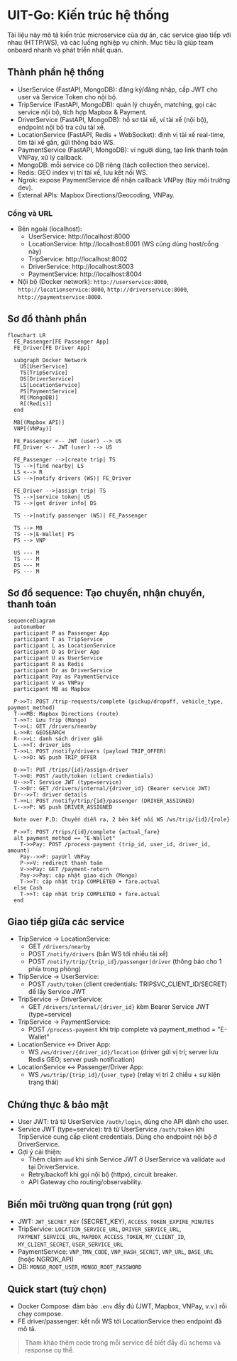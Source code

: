 # UIT-Go: Kiến trúc hệ thống

Tài liệu này mô tả kiến trúc microservice của dự án, các service giao tiếp với nhau (HTTP/WS), và các luồng nghiệp vụ chính. Mục tiêu là giúp team onboard nhanh và phát triển nhất quán.

## Thành phần hệ thống

- UserService (FastAPI, MongoDB): đăng ký/đăng nhập, cấp JWT cho user và Service Token cho nội bộ.
- TripService (FastAPI, MongoDB): quản lý chuyến, matching, gọi các service nội bộ, tích hợp Mapbox & Payment.
- DriverService (FastAPI, MongoDB): hồ sơ tài xế, ví tài xế (nội bộ), endpoint nội bộ tra cứu tài xế.
- LocationService (FastAPI, Redis + WebSocket): định vị tài xế real-time, tìm tài xế gần, gửi thông báo WS.
- PaymentService (FastAPI, MongoDB): ví người dùng, tạo link thanh toán VNPay, xử lý callback.
- MongoDB: mỗi service có DB riêng (tách collection theo service).
- Redis: GEO index vị trí tài xế, lưu kết nối WS.
- Ngrok: expose PaymentService để nhận callback VNPay (tùy môi trường dev).
- External APIs: Mapbox Directions/Geocoding, VNPay.

### Cổng và URL

- Bên ngoài (localhost):
  - UserService: http://localhost:8000
  - LocationService: http://localhost:8001 (WS cũng dùng host/cổng này)
  - TripService: http://localhost:8002
  - DriverService: http://localhost:8003
  - PaymentService: http://localhost:8004
- Nội bộ (Docker network): `http://userservice:8000`, `http://locationservice:8000`, `http://driverservice:8000`, `http://paymentservice:8000`.

## Sơ đồ thành phần

```mermaid
flowchart LR
  FE_Passenger[FE Passenger App]
  FE_Driver[FE Driver App]

  subgraph Docker Network
    US[UserService]
    TS[TripService]
    DS[DriverService]
    LS[LocationService]
    PS[PaymentService]
    M[(MongoDB)]
    R[(Redis)]
  end

  MB[(Mapbox API)]
  VNP[(VNPay)]

  FE_Passenger <-- JWT (user) --> US
  FE_Driver <-- JWT (user) --> US

  FE_Passenger -->|create trip| TS
  TS -->|find nearby| LS
  LS <--> R
  LS -->|notify drivers (WS)| FE_Driver

  FE_Driver -->|assign trip| TS
  TS -->|service token| US
  TS -->|get driver info| DS

  TS -->|notify passenger (WS)| FE_Passenger

  TS --> MB
  TS -->|E-Wallet| PS
  PS --> VNP

  US --- M
  TS --- M
  DS --- M
  PS --- M
```

## Sơ đồ sequence: Tạo chuyến, nhận chuyến, thanh toán

```mermaid
sequenceDiagram
  autonumber
  participant P as Passenger App
  participant T as TripService
  participant L as LocationService
  participant D as Driver App
  participant U as UserService
  participant R as Redis
  participant Dr as DriverService
  participant Pay as PaymentService
  participant V as VNPay
  participant MB as Mapbox

  P->>T: POST /trip-requests/complete (pickup/dropoff, vehicle_type, payment_method)
  T->>MB: Mapbox Directions (route)
  T->>T: Lưu Trip (Mongo)
  T->>L: GET /drivers/nearby
  L->>R: GEOSEARCH
  R-->>L: danh sách driver gần
  L-->>T: driver_ids
  T->>L: POST /notify/drivers (payload TRIP_OFFER)
  L-->>D: WS push TRIP_OFFER

  D->>T: PUT /trips/{id}/assign-driver
  T->>U: POST /auth/token (client credentials)
  U-->>T: Service JWT (type=service)
  T->>Dr: GET /drivers/internal/{driver_id} (Bearer service JWT)
  Dr-->>T: driver details
  T->>L: POST /notify/trip/{id}/passenger (DRIVER_ASSIGNED)
  L-->>P: WS push DRIVER_ASSIGNED

  Note over P,D: Chuyến diễn ra, 2 bên kết nối WS /ws/trip/{id}/{role}

  P->>T: POST /trips/{id}/complete {actual_fare}
  alt payment_method == "E-Wallet"
    T->>Pay: POST /process-payment (trip_id, user_id, driver_id, amount)
    Pay-->>P: payUrl VNPay
    P->>V: redirect thanh toán
    V->>Pay: GET /payment-return
    Pay->>Pay: cập nhật giao dịch (Mongo)
    T->>T: cập nhật trip COMPLETED + fare.actual
  else Cash
    T->>T: cập nhật trip COMPLETED + fare.actual
  end
```

## Giao tiếp giữa các service

- TripService -> LocationService:
  - GET `/drivers/nearby`
  - POST `/notify/drivers` (bắn WS tới nhiều tài xế)
  - POST `/notify/trip/{trip_id}/passenger|driver` (thông báo cho 1 phía trong phòng)
- TripService -> UserService:
  - POST `/auth/token` (client credentials: TRIPSVC_CLIENT_ID/SECRET) để lấy Service JWT
- TripService -> DriverService:
  - GET `/drivers/internal/{driver_id}` kèm Bearer Service JWT (type=service)
- TripService -> PaymentService:
  - POST `/process-payment` khi trip complete và payment_method = "E-Wallet"
- LocationService <-> Driver App:
  - WS `/ws/driver/{driver_id}/location` (driver gửi vị trí; server lưu Redis GEO; server push notification)
- LocationService <-> Passenger/Driver App:
  - WS `/ws/trip/{trip_id}/{user_type}` (relay vị trí 2 chiều + sự kiện trạng thái)

## Chứng thực & bảo mật

- User JWT: trả từ UserService `/auth/login`, dùng cho API dành cho user.
- Service JWT (type=service): trả từ UserService `/auth/token` khi TripService cung cấp client credentials. Dùng cho endpoint nội bộ ở DriverService.
- Gợi ý cải thiện:
  - Thêm claim `aud` khi sinh Service JWT ở UserService và validate `aud` tại DriverService.
  - Retry/backoff khi gọi nội bộ (httpx), circuit breaker.
  - API Gateway cho routing/observability.

## Biến môi trường quan trọng (rút gọn)

- JWT: `JWT_SECRET_KEY` (SECRET_KEY), `ACCESS_TOKEN_EXPIRE_MINUTES`
- TripService: `LOCATION_SERVICE_URL`, `DRIVER_SERVICE_URL`, `PAYMENT_SERVICE_URL`, `MAPBOX_ACCESS_TOKEN`, `MY_CLIENT_ID`, `MY_CLIENT_SECRET`, `USER_SERVICE_URL`
- PaymentService: `VNP_TMN_CODE`, `VNP_HASH_SECRET`, `VNP_URL`, `BASE_URL` (hoặc NGROK_API)
- DB: `MONGO_ROOT_USER`, `MONGO_ROOT_PASSWORD`

## Quick start (tuỳ chọn)

- Docker Compose: đảm bảo `.env` đầy đủ (JWT, Mapbox, VNPay, v.v.) rồi chạy compose.
- FE driver/passenger: kết nối WS tới LocationService theo endpoint đã mô tả.

> Tham khảo thêm code trong mỗi service để biết đầy đủ schema và response cụ thể.
